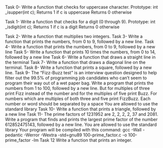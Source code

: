 Task 0-
Write a function that checks for uppercase character.
Prototype: int _isupper(int c);
Returns 1 if c is uppercase
Returns 0 otherwise

Task 1-
Write a function that checks for a digit (0 through 9).
Prototype: int _isdigit(int c);
Returns 1 if c is a digit
Returns 0 otherwise

Task 2-
Write a function that multiplies two integers.
Task 3-
Write a function that prints the numbers, from 0 to 9, followed by a new line.
Task 4-
Write a function that prints the numbers, from 0 to 9, followed by a new line
Task 5-
Write a function that prints 10 times the numbers, from 0 to 14, followed by a new line
Task 6-
Write a function that draws a straight line in the terminal
Task 7-
Write a function that draws a diagonal line on the terminal.
Task 8-
Write a function that prints a square, followed by a new line.
Task 9-
The “Fizz-Buzz test” is an interview question designed to help filter out the 99.5% of programming job candidates who can’t seem to program their way out of a wet paper bag.
Write a program that prints the numbers from 1 to 100, followed by a new line. But for multiples of three print Fizz instead of the number and for the multiples of five print Buzz. For numbers which are multiples of both three and five print FizzBuzz.
Each number or word should be separated by a space
You are allowed to use the standard library
Task 10-
Write a function that prints a triangle, followed by a new line
Task 11-
The prime factors of 1231952 are 2, 2, 2, 2, 37 and 2081.
Write a program that finds and prints the largest prime factor of the number 612852475143, followed by a new line.
You are allowed to use the standard library
Your program will be compiled with this command: gcc -Wall -pedantic -Werror -Wextra -std=gnu89 100-prime_factor.c -o 100-prime_factor -lm
Task 12
Write a function that prints an integer.

